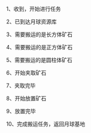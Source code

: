 1、收到，开始进行任务

2、已到达月球资源库

3、需要搬运的是长方体矿石

4、需要搬运的是正方体矿石

5、需要搬运的是圆柱体矿石

6、开始夹取矿石

7、夹取完毕

8、开始放置矿石

9、放置完毕

10、完成搬运任务，返回月球基地